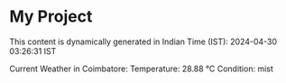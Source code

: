 # My Project

This content is dynamically generated in Indian Time (IST): 2024-04-30 03:26:31 IST


Current Weather in Coimbatore:
Temperature: 28.88 °C
Condition: mist
